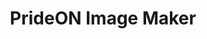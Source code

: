 ---
layout: image-maker/default
form-fields: pride-on--default
title: "PrideON Image Maker"
excerpt: "Use this tool to create digital assets for PrideON."
---